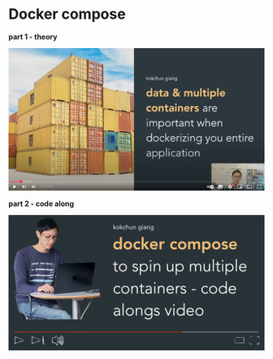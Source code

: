 # Docker compose

**part 1 - theory**

<a href="https://youtu.be/g0mXYwa2mCI" target="_blank">
<img src="https://github.com/kokchun/assets/blob/main/data_platform/docker_compose_theory.png?raw=true" alt="docker compose theory" width="600">
</a>


<br>

**part 2 - code along**

<a href="https://youtu.be/g0mXYwa2mCI" target="_blank">
<img src="https://github.com/kokchun/assets/blob/main/data_platform/docker_compose.png?raw=true" alt="docker compose code" width="600">
</a>

